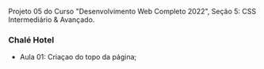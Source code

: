 Projeto 05 do Curso "Desenvolvimento Web Completo 2022", Seção 5: CSS Intermediário & Avançado.

### Chalé Hotel

- Aula 01: Criaçao do topo da página;